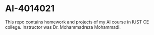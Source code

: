# AI-4014021
This repo contains homework and projects of my AI course in IUST CE college. Instructor was Dr. Mohammadreza Mohammadi.
